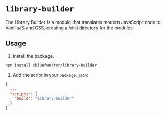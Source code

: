 # `library-builder`

The Library Builder is a module that translates modern JavaScript code to VanillaJS and CSS, creating a /dist directory for the modules.

## Usage

1. Install the package.

```shell
npm install @bluefunctor/library-builder
```

1. Add the script in your `package.json`:
```json
{
  ...
  "scripts": {
    "build": "library-builder"
  }
}
```
